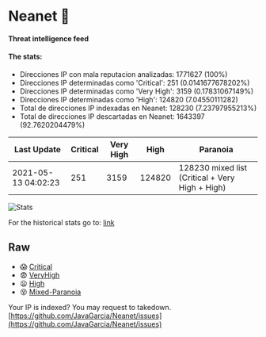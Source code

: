 # Neanet :hocho:
#### Threat intelligence feed
#### The stats:

- Direcciones IP con mala reputacion analizadas: 1771627 (100%)
- Direcciones IP determinadas como 'Critical':  251 (0.0141677678202%)
- Direcciones IP determinadas como 'Very High':  3159 (0.17831067149%)
- Direcciones IP determinadas como 'High':  124820 (7.04550111282)
- Total de direcciones IP indexadas en Neanet:  128230 (7.23797955213%)
- Total de direcciones IP descartadas en Neanet:  1643397 (92.7620204479%)

| Last Update | Critical | Very High | High | Paranoia |
| --- | --- | --- | --- | --- |
| 2021-05-13 04:02:23 | 251 | 3159 | 124820 | 128230 mixed list (Critical + Very High + High)|

![Stats](https://docs.google.com/spreadsheets/d/e/2PACX-1vSnaNMIXVabIpDJjufMlzH7poXnshF3mgd8Is1g9ytUEzVsP5my4Trn8f-xkoLLQ38xpL3HtmUexLo6/pubchart?oid=501124687&format=image)

For the historical stats go to: [link](/stats.csv)
## Raw
- :scream: [Critical](https://raw.githubusercontent.com/JavaGarcia/Neanet/master/blacklists/neanet_critical.txt)
- :fearful: [VeryHigh](https://raw.githubusercontent.com/JavaGarcia/Neanet/master/blacklists/neanet_veryHigh.txtt)
- :frowning: [High](https://raw.githubusercontent.com/JavaGarcia/Neanet/master/blacklists/neanet_high.txt)
- :dizzy_face: [Mixed-Paranoia](https://raw.githubusercontent.com/JavaGarcia/Neanet/master/blacklists/neanet_all.txt)


Your IP is indexed? You may request to takedown. [https://github.com/JavaGarcia/Neanet/issues](https://github.com/JavaGarcia/Neanet/issues)





















































































































































































































































































































































































































































































































































































































































































































































































































































































































































































































































































































































































































































































































































































































































































































































































































































































































































































































































































































































































































































































































































































































































































































































































































































































































































































































































































































































































































































































































































































































































































































































































































































































































































































































































































































































































































































































































































































































































































































































































































































































































































































































































































































































































































































































































































































































































































































































































































































































































































































































































































































































































































































































































































































































































































































































































































































































































































































































































































































































































































































































































































































































































































































































































































































































































